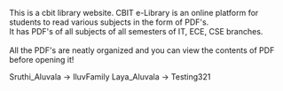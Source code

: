 This is a cbit library website. 
CBIT e-Library is an online platform for students to read various subjects in the form of PDF's. <br>It has PDF's of all subjects of all semesters of IT, ECE, CSE branches.<br><br> All the PDF's are neatly organized and you can view the contents of PDF before opening it!
            


Sruthi_Aluvala -> IluvFamily
Laya_Aluvala   -> Testing321